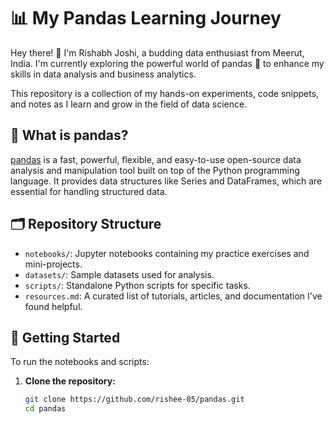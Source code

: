 # 📊 My Pandas Learning Journey

Hey there! 👋 I'm Rishabh Joshi, a budding data enthusiast from Meerut, India. I'm currently exploring the powerful world of pandas 🐼 to enhance my skills in data analysis and business analytics.

This repository is a collection of my hands-on experiments, code snippets, and notes as I learn and grow in the field of data science.

## 🧠 What is pandas?

[pandas](https://pandas.pydata.org/) is a fast, powerful, flexible, and easy-to-use open-source data analysis and manipulation tool built on top of the Python programming language. It provides data structures like Series and DataFrames, which are essential for handling structured data.

## 🗂️ Repository Structure

- `notebooks/`: Jupyter notebooks containing my practice exercises and mini-projects.
- `datasets/`: Sample datasets used for analysis.
- `scripts/`: Standalone Python scripts for specific tasks.
- `resources.md`: A curated list of tutorials, articles, and documentation I've found helpful.

## 🚀 Getting Started

To run the notebooks and scripts:

1. **Clone the repository:**

   ```bash
   git clone https://github.com/rishee-05/pandas.git
   cd pandas
